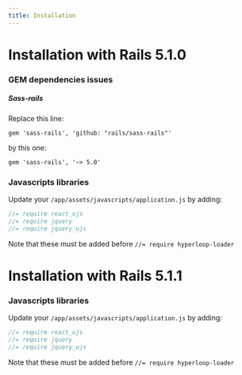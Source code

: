 ```yaml
---
title: Installation
---
```


# <span class="bigfirstletter">I</span>nstallation with Rails 5.1.0

### GEM dependencies issues

##### Sass-rails

Replace this line:

```
gem 'sass-rails', 'github: "rails/sass-rails"'
```

by this one:

```
gem 'sass-rails', '~> 5.0'
```

### Javascripts libraries

Update your `/app/assets/javascripts/application.js` by adding:

```javascript
//= require react_ujs
//= require jquery
//= require jquery_ujs
```

Note that these must be added before `//= require hyperloop-loader`

# <span class="bigfirstletter">I</span>nstallation with Rails 5.1.1

### Javascripts libraries

Update your `/app/assets/javascripts/application.js` by adding:

```javascript
//= require react_ujs
//= require jquery
//= require jquery_ujs
```

Note that these must be added before `//= require hyperloop-loader`